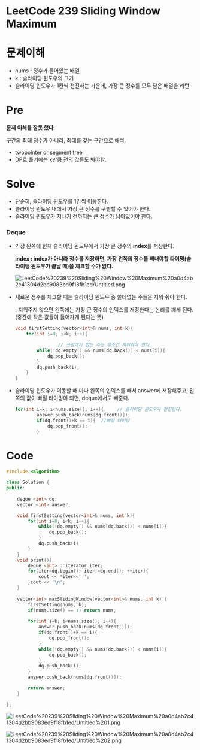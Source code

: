 # LeetCode 239 Sliding Window Maximum

# 문제이해

- nums : 정수가 들어있는 배열
- k : 슬라이딩 윈도우의 크기
- 슬라이딩 윈도우가 1칸씩 전진하는 가운데, 가장 큰 정수를 모두 담은 배열을 리턴.

# Pre

**문제 이해를 잘못 했다.**

구간의 최대 정수가 아니라, 최대를 갖는 구간으로 해석.

- twopointer or segment tree
- DP로 풀기에는 k만큼 전의 값들도 봐야함.

# Solve

- 단순히, 슬라이딩 윈도우를 1칸씩 이동한다.
- 슬라이딩 윈도우 내에서 가장 큰 정수를 구별할 수 있어야 한다.
- 슬라이딩 윈도우가 지나기 전까지는 큰 정수가 남아있어야 한다.

### Deque

- 가장 왼쪽에 현재 슬라이딩 윈도우에서 가장 큰 정수의 **index**를 저장한다.

    **index : index가 아니라 정수를 저장하면, 가장 왼쪽의 정수를 빼내야할 타이밍(슬라이딩 윈도우가 끝날 때)을 체크할 수가 없다.**

    ![LeetCode%20239%20Sliding%20Window%20Maximum%20a0d4ab2c41304d2bb9083ed9f18fb1ed/Untitled.png](LeetCode%20239%20Sliding%20Window%20Maximum%20a0d4ab2c41304d2bb9083ed9f18fb1ed/Untitled.png)

- 새로운 정수를 체크할 때는 슬라이딩 윈도우 중 쓸데없는 수들은 지워 줘야 한다.

    : 지워주지 않으면 왼쪽에는 가장 큰 정수의 인덱스를 저장한다는 논리를 깨게 된다. (중간에 작은 값들이 들어가게 된다는 뜻)

    ```cpp
    void firstSetting(vector<int>& nums, int k){
        for(int i=0; i<k; i++){

    				// 쓰잘데기 없는 수는 무조건 지워줘야 한다.
            while(!dq.empty() && nums[dq.back()] < nums[i]){
                dq.pop_back();
            }
            dq.push_back(i);
        }
    }
    ```

- 슬라이딩 윈도우가 이동할 때 마다 왼쪽의 인덱스를 빼서 answer에 저장해주고,
왼쪽의 값이 빠질 타이밍이 되면, deque에서도 빼준다.

    ```cpp
    for(int i=k; i<nums.size(); i++){     // 슬라이딩 윈도우가 전진한다.
    		answer.push_back(nums[dq.front()]);
    		if(dq.front()+k == i){  //빠질 타이밍
    		    dq.pop_front();
    		}
    ```

# Code

```cpp
#include <algorithm>

class Solution {
public:
    
    deque <int> dq;
    vector <int> answer;

    void firstSetting(vector<int>& nums, int k){
        for(int i=0; i<k; i++){
            while(!dq.empty() && nums[dq.back()] < nums[i]){
                dq.pop_back();
            }
            dq.push_back(i);
        }
    }
    void print(){
        deque <int> ::iterator iter;
        for(iter=dq.begin(); iter!=dq.end(); ++iter){
            cout << *iter<<' ';
        }cout << '\n';
    }
    
    vector<int> maxSlidingWindow(vector<int>& nums, int k) {
        firstSetting(nums, k);
        if(nums.size() == 1) return nums;
        
        for(int i=k; i<nums.size(); i++){
            answer.push_back(nums[dq.front()]);
            if(dq.front()+k == i){
                dq.pop_front();
            }
            while(!dq.empty() && nums[dq.back()] < nums[i]){   
                dq.pop_back();
            }
            dq.push_back(i);
        }
        answer.push_back(nums[dq.front()]);
        
        return answer;    
    }
    
};
```

![LeetCode%20239%20Sliding%20Window%20Maximum%20a0d4ab2c41304d2bb9083ed9f18fb1ed/Untitled%201.png](LeetCode%20239%20Sliding%20Window%20Maximum%20a0d4ab2c41304d2bb9083ed9f18fb1ed/Untitled%201.png)

![LeetCode%20239%20Sliding%20Window%20Maximum%20a0d4ab2c41304d2bb9083ed9f18fb1ed/Untitled%202.png](LeetCode%20239%20Sliding%20Window%20Maximum%20a0d4ab2c41304d2bb9083ed9f18fb1ed/Untitled%202.png)